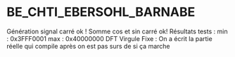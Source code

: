﻿# BE_CHTI_EBERSOHL_BARNABE

Génération signal carré ok !
Somme cos et sin carré ok!
Résultats tests : min : 0x3FFF0001
max : 0x40000000
DFT Virgule Fixe : On a écrit la partie réelle qui compile après on est pas surs de si ça marche 




